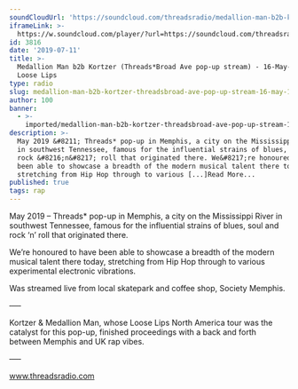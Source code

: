 ```yaml
---
soundCloudUrl: 'https://soundcloud.com/threadsradio/medallion-man-b2b-kortzer'
iframeLink: >-
  https://w.soundcloud.com/player/?url=https://soundcloud.com/threadsradio/medallion-man-b2b-kortzer?in=threadsradio/sets/threadsbroad-ave-pop-up-stream-in-memphis&color=00aabb&auto_play=false&hide_related=false&show_comments=true&show_user=true&show_reposts=false
id: 3816
date: '2019-07-11'
title: >-
  Medallion Man b2b Kortzer (Threads*Broad Ave pop-up stream) - 16-May-19 -
  Loose Lips
type: radio
slug: medallion-man-b2b-kortzer-threadsbroad-ave-pop-up-stream-16-may-19
author: 100
banner:
  - >-
    imported/medallion-man-b2b-kortzer-threadsbroad-ave-pop-up-stream-16-may-19/image3816.jpeg
description: >-
  May 2019 &#8211; Threads* pop-up in Memphis, a city on the Mississippi River
  in southwest Tennessee, famous for the influential strains of blues, soul and
  rock &#8216;n&#8217; roll that originated there. We&#8217;re honoured to have
  been able to showcase a breadth of the modern musical talent there today,
  stretching from Hip Hop through to various [...]Read More...
published: true
tags: rap
---
```

May 2019 – Threads\* pop-up in Memphis, a city on the Mississippi River in southwest Tennessee, famous for the influential strains of blues, soul and rock ‘n’ roll that originated there.

We’re honoured to have been able to showcase a breadth of the modern musical talent there today, stretching from Hip Hop through to various experimental electronic vibrations.

Was streamed live from local skatepark and coffee shop, Society Memphis.

—–

Kortzer & Medallion Man, whose Loose Lips North America tour was the catalyst for this pop-up, finished proceedings with a back and forth between Memphis and UK rap vibes.

—–

www.threadsradio.com